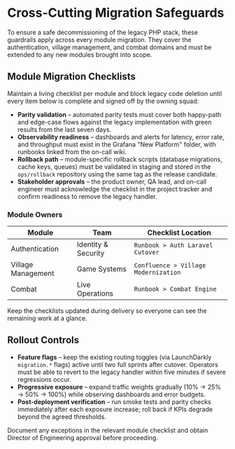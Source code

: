 # Cross-Cutting Migration Safeguards

To ensure a safe decommissioning of the legacy PHP stack, these guardrails apply across every module migration. They cover the authentication, village management, and combat domains and must be extended to any new modules brought into scope.

## Module Migration Checklists

Maintain a living checklist per module and block legacy code deletion until every item below is complete and signed off by the owning squad:

- **Parity validation** – automated parity tests must cover both happy-path and edge-case flows against the legacy implementation with green results from the last seven days.
- **Observability readiness** – dashboards and alerts for latency, error rate, and throughput must exist in the Grafana "New Platform" folder, with runbooks linked from the on-call wiki.
- **Rollback path** – module-specific rollback scripts (database migrations, cache keys, queues) must be validated in staging and stored in the `ops/rollback` repository using the same tag as the release candidate.
- **Stakeholder approvals** – the product owner, QA lead, and on-call engineer must acknowledge the checklist in the project tracker and confirm readiness to remove the legacy handler.

### Module Owners

| Module | Team | Checklist Location |
| --- | --- | --- |
| Authentication | Identity & Security | `Runbook > Auth Laravel Cutover` |
| Village Management | Game Systems | `Confluence > Village Modernization` |
| Combat | Live Operations | `Runbook > Combat Engine` |

Keep the checklists updated during delivery so everyone can see the remaining work at a glance.

## Rollout Controls

- **Feature flags** – keep the existing routing toggles (via LaunchDarkly `migration.*` flags) active until two full sprints after cutover. Operators must be able to revert to the legacy handler within five minutes if severe regressions occur.
- **Progressive exposure** – expand traffic weights gradually (10% → 25% → 50% → 100%) while observing dashboards and error budgets.
- **Post-deployment verification** – run smoke tests and parity checks immediately after each exposure increase; roll back if KPIs degrade beyond the agreed thresholds.

Document any exceptions in the relevant module checklist and obtain Director of Engineering approval before proceeding.
